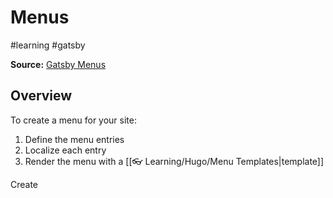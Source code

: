 # Menus
#learning #gatsby

**Source:** [Gatsby Menus](https://gohugo.io/content-management/menus/)

## Overview

To create a menu for your site:

1. Define the menu entries
2. Localize each entry
3. Render the menu with a [[👓 Learning/Hugo/Menu Templates|template]]

Create 